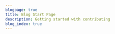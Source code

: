 ```yaml
---
blogpage: true
title: Blog Start Page
description: Getting started with contributing
blog_index: true
---
```



